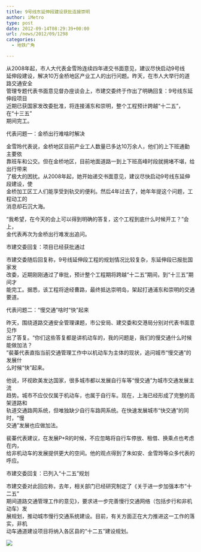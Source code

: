 ```yaml
---
title: 9号线东延伸段建设获批连接崇明
author: iMetro
type: post
date: 2012-09-14T08:29:39+00:00
url: /news/2012/09/1298
categories:
  - 地铁广角

---
```

从2008年起，市人大代表金雪玲连续四年递交书面意见，建议尽快启动9号线  
延伸段建设，解决10万金桥地区产业工人的出行问题。昨天，在市人大举行的道路交通安全  
管理专题代表书面意见督办座谈会上，市建交委终于作出了明确回复：9号线东延伸段项目  
近期已获国家发改委批准，将连接浦东和崇明，整个工程预计跨越“十二五”，在“十三五”  
期间完工。

代表问题一：金桥出行难啥时解决

金雪玲代表说，金桥地区目前产业工人数量已多达10万余人，他们的上下班通勤主要依  
靠班车和公交。但在金桥地区，目前地面道路一到上下班高峰时段就拥堵不堪，给出行带来  
了极大的困扰。从2008年起，她开始递交书面意见，建议尽快启动9号线东延伸段建设，使  
金桥加工区工人们能享受到轨交的便利。然后4年过去了，她年年提这个问题，工程动工的  
消息却石沉大海。

“我希望，在今天的会上可以得到明确的答复，这个工程到底什么时候开工？”会上，  
金代表再次为金桥出行难发出追问。

市建交委回复：项目已经获批通过

市建交委随后回复称，9号线延伸段工程的规划情况比较复杂，东延伸段已报批国家发  
改委，近期刚刚通过了审批，预计整个工程期将跨越“十二五”期间，到“十三五”期间才  
能完工。据悉，该工程将途经曹路，最终抵达崇明岛，架起打通浦东和崇明的交通要道。

代表问题二：“慢交通”啥时“快”起来

昨天，围绕道路交通安全管理课题，市公安局、建交委和交港局分别对代表书面意见作  
出了答复。“你们这些答复都是讲机动车的，我的问题是，我们的慢交通什么时候能做加法？  
”裴蓁代表直指当前交通管理工作中以机动车为主体的现状，追问城市“慢交通”的发展什  
么时候“快”起来。

他说，环视欧美发达国家，很多城市都以发展自行车等“慢交通”为城市交通发展主流  
趋势。城市不应仅仅属于机动车，也属于自行车。现在，上海已经形成了完整的高架道路和  
轨道交通路网系统，但唯独缺少自行车路网系统。在快速发展城市“快交通”的同时，“慢  
交通”发展也应做加法。

裴蓁代表建议，在发展P+R的时候，不应忽略将自行车停放、租借、换乘点也考虑在内，  
给非机动车的发展提供更大的空间。他的观点得到了朱如安、金雪玲等众多代表的呼应。

市建交委回复：已列入“十二五”规划

市建交委对此回应称，去年，相关部门已经研究制定了《关于进一步加强本市“十二五”  
期间道路交通管理工作的意见》，要求进一步完善慢行交通网络（包括步行和非机动车）发  
展规划，推动城市慢行交通系统建设。目前，有关方面正在大力推进这一工作的落实，非机  
动车通道建设项目将纳入各区县的“十二五”建设规划。

![][1]

 [1]: http://ww2.sinaimg.cn/bmiddle/4e5b54d8gw1dwvvjf09raj.jpg